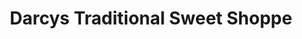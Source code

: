 ---
title: "Darcys Traditional Sweet Shoppe"
url: /colchester/darcys-traditional-sweet-shoppe/
shop: confectionery
---